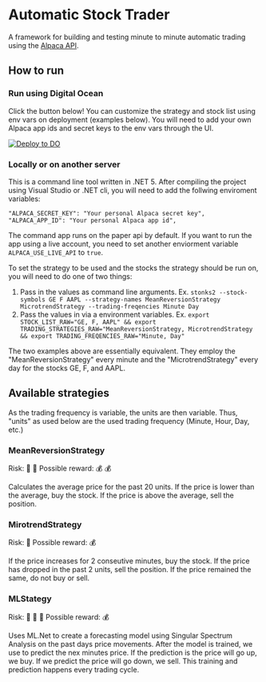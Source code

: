 # Automatic Stock Trader

A framework for building and testing minute to minute automatic trading using the [Alpaca API](https://alpaca.markets/).

## How to run

### Run using Digital Ocean

Click the button below! You can customize the strategy and stock list using env vars on deployment (examples below). You will need to add your own Alpaca app ids and secret keys to the env vars through the UI.

 [![Deploy to DO](https://mp-assets1.sfo2.digitaloceanspaces.com/deploy-to-do/do-btn-blue.svg)](https://cloud.digitalocean.com/apps/new?repo=https://github.com/Schentrup-Software/Automatic-Stock-Trader/tree/master)
 
### Locally or on another server

This is a command line tool written in .NET 5. After compiling the project using Visual Studio or .NET cli,
you will need to add the follwing enviroment variables:

```
"ALPACA_SECRET_KEY": "Your personal Alpaca secret key",
"ALPACA_APP_ID": "Your personal Alpaca app id",
```

The command app runs on the paper api by default. If you want to run the app using a live account, you need to set another enviorment variable `ALPACA_USE_LIVE_API` to `true`.

To set the strategy to be used and the stocks the strategy should be run on, you will need to do one of two things:

1. Pass in the values as command line arguments. Ex. `stonks2 --stock-symbols GE F AAPL --strategy-names MeanReversionStrategy MicrotrendStrategy --trading-freqencies Minute Day`
2. Pass the values in via a environment variables. Ex. `export STOCK_LIST_RAW="GE, F, AAPL" && export TRADING_STRATEGIES_RAW="MeanReversionStrategy, MicrotrendStrategy && export TRADING_FREQENCIES_RAW="Minute, Day"`

The two examples above are essentially equivalent. They employ the "MeanReversionStrategy" every minute and the "MicrotrendStrategy" every day for the stocks GE, F, and AAPL.

## Available strategies

As the trading frequency is variable, the units are then variable. Thus, "units" as used below are the used trading frequency (Minute, Hour, Day, etc.)

### MeanReversionStrategy

Risk: :dragon_face: :dragon_face:
Possible reward: :moneybag: :moneybag:

Calculates the average price for the past 20 units. If the price is lower than the average, buy the stock. If
the price is above the average, sell the position.

### MirotrendStrategy

Risk: :dragon_face:
Possible reward: :moneybag:

If the price increases for 2 conseutive minutes, buy the stock. If the price has dropped in the past 2 units, sell the
position. If the price remained the same, do not buy or sell.

### MLStategy

Risk: :dragon_face: :dragon_face: :dragon_face:
Possible reward: :moneybag:

Uses ML.Net to create a forecasting model using Singular Spectrum Analysis on the past days price movements. After the 
model is trained, we use to predict the nex minutes price. If the prediction is the price will go up, we buy. If we predict
the price will go down, we sell. This training and prediction happens every trading cycle. 
